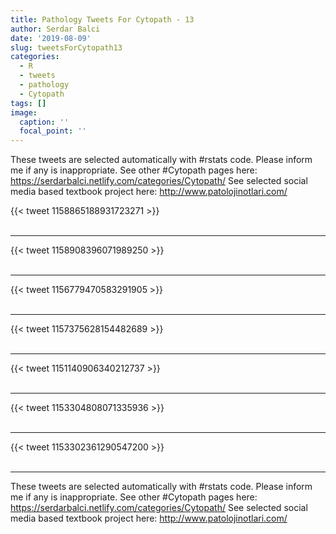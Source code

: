 ```yaml
---
title: Pathology Tweets For Cytopath - 13
author: Serdar Balci
date: '2019-08-09'
slug: tweetsForCytopath13
categories:
  - R
  - tweets
  - pathology
  - Cytopath
tags: []
image:
  caption: ''
  focal_point: ''
---
```



These tweets are selected automatically with #rstats code. Please inform me if any is inappropriate.
See other #Cytopath pages here: https://serdarbalci.netlify.com/categories/Cytopath/ 
See selected social media based textbook project here: http://www.patolojinotlari.com/

{{< tweet 1158865188931723271 >}}
<br>
<br>
<hr>
{{< tweet 1158908396071989250 >}}
<br>
<br>
<hr>
{{< tweet 1156779470583291905 >}}
<br>
<br>
<hr>
{{< tweet 1157375628154482689 >}}
<br>
<br>
<hr>
{{< tweet 1151140906340212737 >}}
<br>
<br>
<hr>
{{< tweet 1153304808071335936 >}}
<br>
<br>
<hr>
{{< tweet 1153302361290547200 >}}
<br>
<br>
<hr>


These tweets are selected automatically with #rstats code. Please inform me if any is inappropriate.
See other #Cytopath pages here: https://serdarbalci.netlify.com/categories/Cytopath/ 
See selected social media based textbook project here: http://www.patolojinotlari.com/
